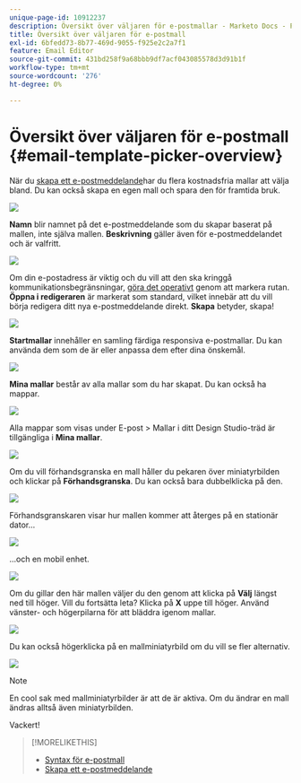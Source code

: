 ```yaml
---
unique-page-id: 10912237
description: Översikt över väljaren för e-postmallar - Marketo Docs - Produktdokumentation
title: Översikt över väljaren för e-postmall
exl-id: 6bfedd73-8b77-469d-9055-f925e2c2a7f1
feature: Email Editor
source-git-commit: 431bd258f9a68bbb9df7acf043085578d3d91b1f
workflow-type: tm+mt
source-wordcount: '276'
ht-degree: 0%

---
```


# Översikt över väljaren för e-postmall {#email-template-picker-overview}

När du [skapa ett e-postmeddelande](/help/marketo/product-docs/email-marketing/general/creating-an-email/create-an-email.md)har du flera kostnadsfria mallar att välja bland. Du kan också skapa en egen mall och spara den för framtida bruk.

![](assets/starter-templates.png)

**Namn** blir namnet på det e-postmeddelande som du skapar baserat på mallen, inte själva mallen. **Beskrivning** gäller även för e-postmeddelandet och är valfritt.

![](assets/two-2.png)

Om din e-postadress är viktig och du vill att den ska kringgå kommunikationsbegränsningar, [göra det operativt](/help/marketo/product-docs/email-marketing/general/functions-in-the-editor/make-an-email-operational.md) genom att markera rutan. **Öppna i redigeraren** är markerat som standard, vilket innebär att du vill börja redigera ditt nya e-postmeddelande direkt. **Skapa** betyder, skapa!

![](assets/three-2.png)

**Startmallar** innehåller en samling färdiga responsiva e-postmallar. Du kan använda dem som de är eller anpassa dem efter dina önskemål.

![](assets/starter-templates.png)

**Mina mallar** består av alla mallar som du har skapat. Du kan också ha mappar.

![](assets/five-2.png)

Alla mappar som visas under E-post > Mallar i ditt Design Studio-träd är tillgängliga i **Mina mallar**.

![](assets/six-1.png)

Om du vill förhandsgranska en mall håller du pekaren över miniatyrbilden och klickar på **Förhandsgranska**. Du kan också bara dubbelklicka på den.

![](assets/seven-1.png)

Förhandsgranskaren visar hur mallen kommer att återges på en stationär dator...

![](assets/eight-1.png)

...och en mobil enhet.

![](assets/nine-1.png)

Om du gillar den här mallen väljer du den genom att klicka på **Välj** längst ned till höger. Vill du fortsätta leta? Klicka på **X** uppe till höger. Använd vänster- och högerpilarna för att bläddra igenom mallar.

![](assets/ten-1.png)

Du kan också högerklicka på en mallminiatyrbild om du vill se fler alternativ.

![](assets/eleven-1.png)

>[!NOTE]
>
>En cool sak med mallminiatyrbilder är att de är aktiva. Om du ändrar en mall ändras alltså även miniatyrbilden.

Vackert!

>[!MORELIKETHIS]
>
>* [Syntax för e-postmall](/help/marketo/product-docs/email-marketing/general/email-editor-2/email-template-syntax.md)
>* [Skapa ett e-postmeddelande](/help/marketo/product-docs/email-marketing/general/creating-an-email/create-an-email.md)
